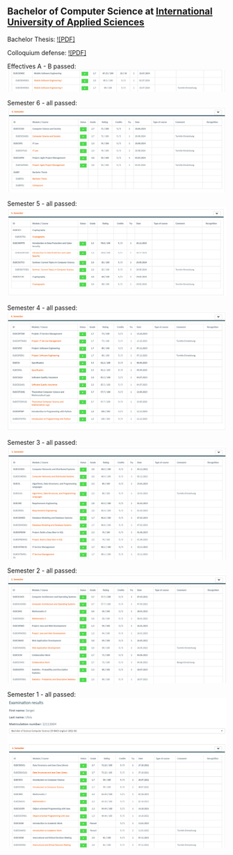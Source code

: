 ## Bachelor of Computer Science at [International University of Applied Sciences](https://www.iu.org/bachelor/computer-science)

Bachelor Thesis: [![PDF]](https://github.com/Wolfram-180/Bachelor-Computer-Science/blob/main/20250326_Ulvis_Sergei_32113004_bachelor_thesis_nopers.pdf)

Colloquium defense: [![PDF]](https://github.com/Wolfram-180/Bachelor-Computer-Science/blob/main/Colloquium_080425_nopers.pdf)

Effectives A - B passed:
![Semester 5](effectives_a_b.png)

Semester 6 - all passed:
![Semester 5](semester_6.png)

Semester 5 - all passed:
![Semester 5](https://github.com/Wolfram-180/Bachelor-Computer-Science/blob/main/semester_5.png)

Semester 4 - all passed:
![Semester 4](semester_4.png)  

Semester 3 - all passed:
![Semester 3](semester_3.png)

Semester 2 - all passed:
![Semester 2](semester_2.png)

Semester 1 - all passed:
![Semester 1](semester_1.png)
